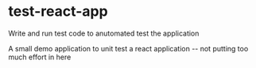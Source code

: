 # test-react-app
Write and run test code to anutomated test the application

A small demo application to unit test a react application -- not putting too much effort in here
